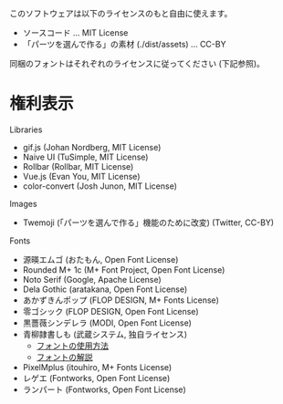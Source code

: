 このソフトウェアは以下のライセンスのもと自由に使えます。

- ソースコード ... MIT License
- 「パーツを選んで作る」の素材 (./dist/assets) ... CC-BY

同梱のフォントはそれぞれのライセンスに従ってください (下記参照)。

# 権利表示

Libraries
- gif.js (Johan Nordberg, MIT License)
- Naive UI (TuSimple, MIT License)
- Rollbar (Rollbar, MIT License)
- Vue.js (Evan You, MIT License)
- color-convert (Josh Junon, MIT License)

Images
- Twemoji (「パーツを選んで作る」機能のために改変) (Twitter, CC-BY)

Fonts
- 源暎エムゴ (おたもん, Open Font License)
- Rounded M+ 1c (M+ Font Project, Open Font License)
- Noto Serif (Google, Apache License)
- Dela Gothic (aratakana, Open Font License)
- あかずきんポップ (FLOP DESIGN, M+ Fonts License)
- 零ゴシック (FLOP DESIGN, Open Font License)
- 黒薔薇シンデレラ (MODI, Open Font License)
- 青柳隷書しも (武蔵システム, 独自ライセンス)
  - [フォントの使用方法](https://github.com/zk-phi/MEGAMOJI/blob/master/resources/SIMO/readme.txt)
  - [フォントの解説](https://github.com/zk-phi/MEGAMOJI/blob/master/resources/SIMO/description.pdf)
- PixelMplus (itouhiro, M+ Fonts License)
- レゲエ (Fontworks, Open Font License)
- ランパート (Fontworks, Open Font License)
